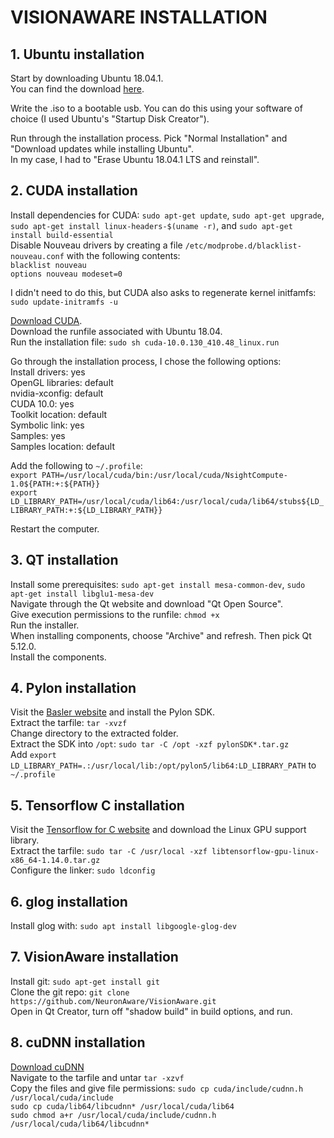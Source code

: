 # VISIONAWARE INSTALLATION

## 1. Ubuntu installation

Start by downloading Ubuntu 18.04.1.  
You can find the download [here](http://old-releases.ubuntu.com/releases/18.04.1/).  

Write the .iso to a bootable usb. You can do this using your software of choice (I used Ubuntu's "Startup Disk Creator").  

Run through the installation process. Pick "Normal Installation" and "Download updates while installing Ubuntu".  
In my case, I had to "Erase Ubuntu 18.04.1 LTS and reinstall".  


## 2. CUDA installation

Install dependencies for CUDA: `sudo apt-get update`, `sudo apt-get upgrade`, `sudo apt-get install linux-headers-$(uname -r)`, and `sudo apt-get install build-essential`  
Disable Nouveau drivers by creating a file `/etc/modprobe.d/blacklist-nouveau.conf` with the following contents:  
`blacklist nouveau`  
`options nouveau modeset=0`

I didn't need to do this, but CUDA also asks to regenerate kernel initfamfs: `sudo update-initramfs -u`  

[Download CUDA](http://old-releases.ubuntu.com/releases/18.04.1/).  
Download the runfile associated with Ubuntu 18.04.  
Run the installation file: `sudo sh cuda-10.0.130_410.48_linux.run`  

Go through the installation process, I chose the following options:  
Install drivers: yes  
OpenGL libraries: default  
nvidia-xconfig: default  
CUDA 10.0: yes  
Toolkit location: default  
Symbolic link: yes  
Samples: yes  
Samples location: default  

Add the following to `~/.profile`:  
`export PATH=/usr/local/cuda/bin:/usr/local/cuda/NsightCompute-1.0${PATH:+:${PATH}}`  
`export LD_LIBRARY_PATH=/usr/local/cuda/lib64:/usr/local/cuda/lib64/stubs${LD_LIBRARY_PATH:+:${LD_LIBRARY_PATH}}`  

Restart the computer.  

## 3. QT installation

Install some prerequisites: `sudo apt-get install mesa-common-dev`, `sudo apt-get install libglu1-mesa-dev`  
Navigate through the Qt website and download "Qt Open Source".  
Give execution permissions to the runfile: `chmod +x`  
Run the installer.  
When installing components, choose "Archive" and refresh. Then pick Qt 5.12.0.  
Install the components.

## 4. Pylon installation

Visit the [Basler website](https://www.baslerweb.com/en/sales-support/downloads/software-downloads/pylon-5-1-0-linux-x86-64-bit/) and install the Pylon SDK.  
Extract the tarfile: `tar -xvzf`  
Change directory to the extracted folder.  
Extract the SDK into `/opt`: `sudo tar -C /opt -xzf pylonSDK*.tar.gz`  
Add `export LD_LIBRARY_PATH=.:/usr/local/lib:/opt/pylon5/lib64:LD_LIBRARY_PATH` to `~/.profile`  

## 5. Tensorflow C installation

Visit the [Tensorflow for C website](https://www.tensorflow.org/install/lang_c) and download the Linux GPU support library.  
Extract the tarfile: `sudo tar -C /usr/local -xzf libtensorflow-gpu-linux-x86_64-1.14.0.tar.gz`  
Configure the linker: `sudo ldconfig`  

## 6. glog installation

Install glog with: `sudo apt install libgoogle-glog-dev`  

## 7. VisionAware installation

Install git: `sudo apt-get install git`  
Clone the git repo: `git clone https://github.com/NeuronAware/VisionAware.git`  
Open in Qt Creator, turn off "shadow build" in build options, and run.  

## 8. cuDNN installation

[Download cuDNN](https://developer.nvidia.com/rdp/cudnn-download)  
Navigate to the tarfile and untar `tar -xzvf`  
Copy the files and give file permissions:
`sudo cp cuda/include/cudnn.h /usr/local/cuda/include`  
`sudo cp cuda/lib64/libcudnn* /usr/local/cuda/lib64`  
`sudo chmod a+r /usr/local/cuda/include/cudnn.h /usr/local/cuda/lib64/libcudnn*`  
